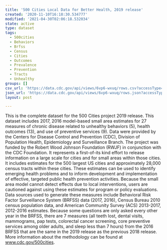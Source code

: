 ```yaml
---
title: '500 Cities Local Data for Better Health, 2019 release'
created: '2020-11-10T16:18:30.534777'
modified: '2021-04-30T02:06:18.532034'
state: active
type: dataset
tags:
  - 500cities
  - Behaviors
  - Brfss
  - Census
  - Cities
  - Outcomes
  - Prevalence
  - Prevention
  - Tracts
  - Unhealthy
groups: []
csv_url: 'https://data.cdc.gov/api/views/6vp6-wxuq/rows.csv?accessType=DOWNLOAD'
json_url: 'https://data.cdc.gov/api/views/6vp6-wxuq/rows.json?accessType=DOWNLOAD'
layout: post

---
```

This is the complete dataset for the 500 Cities project 2019 release. This dataset includes 2017, 2016 model-based small area estimates for 27 measures of chronic disease related to unhealthy behaviors (5), health outcomes (13), and use of preventive services (9). Data were provided by the Centers for Disease Control and Prevention (CDC), Division of Population Health, Epidemiology and Surveillance Branch. The project was funded by the Robert Wood Johnson Foundation (RWJF) in conjunction with the CDC Foundation. It represents a first-of-its kind effort to release information on a large scale for cities and for small areas within those cities. It includes estimates for the 500 largest US cities and approximately 28,000 census tracts within these cities. These estimates can be used to identify emerging health problems and to inform development and implementation of effective, targeted public health prevention activities. Because the small area model cannot detect effects due to local interventions, users are cautioned against using these estimates for program or policy evaluations. Data sources used to generate these measures include Behavioral Risk Factor Surveillance System (BRFSS) data (2017, 2016), Census Bureau 2010 census population data, and American Community Survey (ACS) 2013-2017, 2012-2016 estimates. Because some questions are only asked every other year in the BRFSS, there are 7 measures (all teeth lost, dental visits, mammograms, pap tests, colorectal cancer screening, core preventive services among older adults, and sleep less than 7 hours) from the 2016 BRFSS that are the same in the 2019 release as the previous 2018 release. More information about the methodology can be found at www.cdc.gov/500cities.
